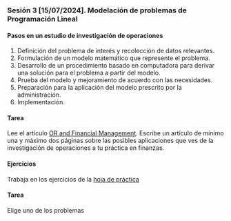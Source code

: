 ### Sesión 3 [15/07/2024]. Modelación de problemas de Programación Lineal

#### Pasos en un estudio de investigación de operaciones
1. Definición del problema de interés y recolección de datos relevantes.
2. Formulación de un modelo matemático que represente el problema.
3. Desarrollo de un procedimiento basado en computadora para derivar una solución para el
problema a partir del modelo.
4. Prueba del modelo y mejoramiento de acuerdo con las necesidades.
5. Preparación para la aplicación del modelo prescrito por la administración.
6. Implementación.

#### Tarea
Lee el artículo [OR and Financial Management](https://github.com/intelica-learning/iee-io/blob/763514db83fc05943d1e0d543900000f42a5d08e/ashford1988.pdf). Escribe un artículo de mínimo una y máximo dos páginas sobre las posibles aplicaciones que ves de la investigación de operaciones a tu práctica en finanzas.

#### Ejercicios
Trabaja en los ejercicios de la [hoja de práctica](https://docs.google.com/document/d/1b9TonDlfm9-eYLlFcbCIJ_ivpIr00k9cK9h5U9kW0M4/edit?usp=sharing)

#### Tarea
Elige uno de los problemas 
